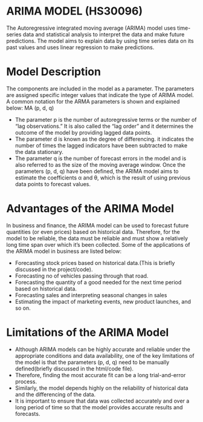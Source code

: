 # ARIMA MODEL (HS30096)

The Autoregressive integrated moving average (ARIMA) model uses time-series data and statistical analysis to interpret the data and make future predictions. The model aims to explain data by using time series data on its past values and uses linear regression to make predictions.

# Model Description
The components are included in the model as a parameter. The parameters are assigned specific integer values that indicate the type of ARIMA model. A common notation for the ARMA parameters is shown and explained below:
MA (p, d, q)
*	The parameter p is the number of autoregressive terms or the number of “lag observations.” It is also called the “lag order” and it determines the outcome of the model by providing lagged data points.
*	The parameter d is known as the degree of differencing. it indicates the number of times the lagged indicators have been subtracted to make the data stationary.
*	The parameter q is the number of forecast errors in the model and is also referred to as the size of the moving average window.
Once the parameters (p, d, q) have been defined, the ARIMA model aims to estimate the coefficients α and θ, which is the result of using previous data points to forecast values.

# Advantages of the ARIMA Model

In business and finance, the ARIMA model can be used to forecast future quantities (or even prices) based on historical data. Therefore, for the model to be reliable, the data must be reliable and must show a relatively long time span over which it’s been collected. Some of the applications of the ARIMA model in business are listed below:
*	Forecasting stock prices based on historical data.(This is briefly discussed in the project/code).
*	Forecasting no of vehicles passing through that road.
*	Forecasting the quantity of a good needed for the next time period based on historical data.
*	Forecasting sales and interpreting seasonal changes in sales
*	Estimating the impact of marketing events, new product launches, and so on.

# Limitations of the ARIMA Model

* Although ARIMA models can be highly accurate and reliable under the appropriate conditions and data availability, one of the key limitations of the model is that the parameters (p, d, q) need to be manually defined(briefly discussed in the html/code file).
* Therefore, finding the most accurate fit can be a long trial-and-error process.
* Similarly, the model depends highly on the reliability of historical data and the differencing of the data. 
* It is important to ensure that data was collected accurately and over a long period of time so that the model provides accurate results and forecasts.



